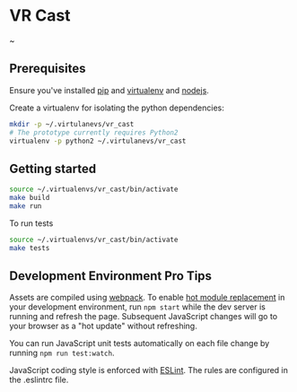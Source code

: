 # VR Cast

~

## Prerequisites

Ensure you've installed [pip][1] and [virtualenv][2] and [nodejs][3].

Create a virtualenv for isolating the python dependencies:

```bash
mkdir -p ~/.virtulanevs/vr_cast
# The prototype currently requires Python2
virtualenv -p python2 ~/.virtulanevs/vr_cast
```

## Getting started
```bash
source ~/.virtualenvs/vr_cast/bin/activate
make build
make run
```

To run tests

```bash
source ~/.virtualenvs/vr_cast/bin/activate
make tests
```

## Development Environment Pro Tips
Assets are compiled using [webpack][4]. 
To enable [hot module replacement][5] in your development environment,
run `npm start` while the dev server is running and refresh the page.
Subsequent JavaScript changes will go to your browser as a "hot
update" without refreshing.

You can run JavaScript unit tests automatically on each file change by
running `npm run test:watch`.

JavaScript coding style is enforced with [ESLint][6].
The rules are configured in the .eslintrc file.

[1]: https://pip.pypa.io/en/stable/installing/
[2]: https://virtualenv.pypa.io/en/stable/installation/
[3]: https://docs.npmjs.com/getting-started/installing-node
[4]: https://webpack.github.io/
[5]: https://webpack.github.io/docs/hot-module-replacement.html
[6]: http://eslint.org/

